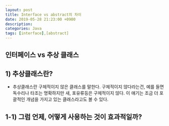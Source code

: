 ```yaml
---
layout: post
title: Interface vs abstract의 차이
date: 2019-05-28 21:23:00 +0900
description:
categories: Java
tags: [interface],[abstract]
---
```


## 인터페이스 vs 추상 클래스

## 1) 추상클래스란?

* 추상클래스란 구체적이지 않은 클래스를 말한다. 구체적이지 않다라는건, 예를 들면 독수리나 타조는 명확하지만 새, 포유류등은 구체적이지 않다. 이 얘기는 조금 더 포괄적인 개념을 가지고 있는 클래스라고도 볼 수 있다.

## 1-1) 그럼 언제, 어떻게 사용하는 것이 효과적일까?



